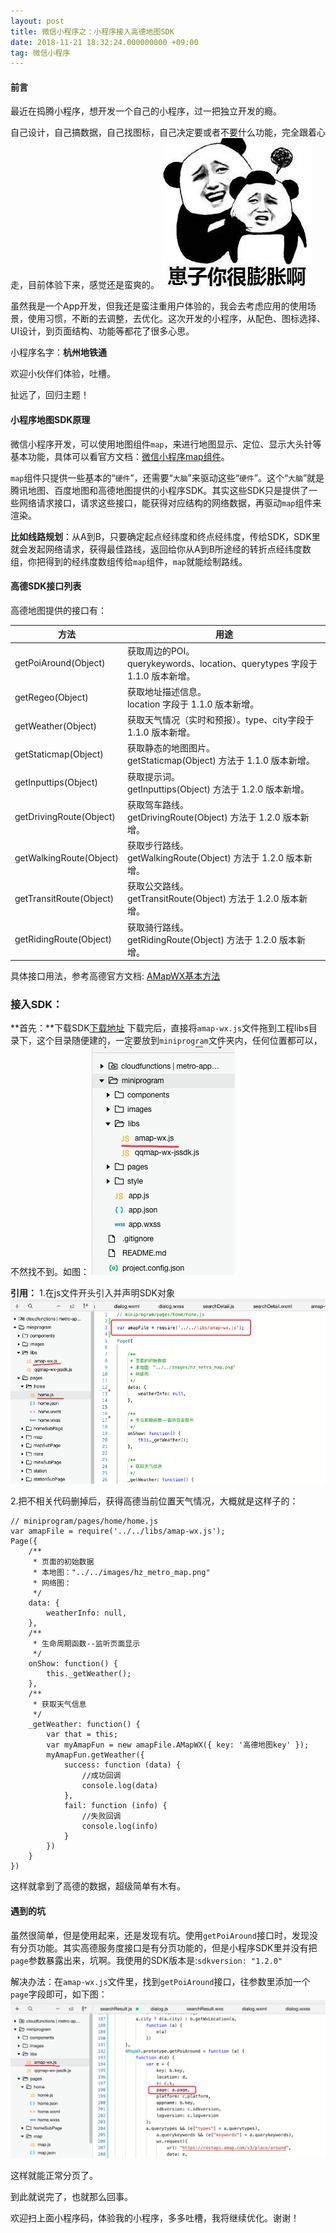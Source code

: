 ```yaml
---
layout: post
title: 微信小程序之：小程序接入高德地图SDK
date: 2018-11-21 18:32:24.000000000 +09:00
tag: 微信小程序
---
```




#### 前言
最近在捣腾小程序，想开发一个自己的小程序，过一把独立开发的瘾。

自己设计，自己搞数据，自己找图标，自己决定要或者不要什么功能，完全跟着心走，目前体验下来，感觉还是蛮爽的。
![image1.png](/images/posts/wx-app-amap/image1.png)

虽然我是一个App开发，但我还是蛮注重用户体验的，我会去考虑应用的使用场景，使用习惯，不断的去调整，去优化。这次开发的小程序，从配色、图标选择、UI设计，到页面结构、功能等都花了很多心思。

小程序名字：**杭州地铁通**

欢迎小伙伴们体验，吐槽。

扯远了，回归主题！

#### 小程序地图SDK原理

微信小程序开发，可以使用地图组件`map`，来进行地图显示、定位、显示大头针等基本功能，具体可以看官方文档：[微信小程序map组件](https://developers.weixin.qq.com/miniprogram/dev/component/map.html)。

`map`组件只提供一些基本的“`硬件`”，还需要“`大脑`”来驱动这些“`硬件`”。这个“`大脑`”就是腾讯地图、百度地图和高德地图提供的小程序SDK。其实这些SDK只是提供了一些网络请求接口，请求这些接口，能获得对应结构的网络数据，再驱动`map`组件来渲染。

**比如线路规划**：从A到B，只要确定起点经纬度和终点经纬度，传给SDK，SDK里就会发起网络请求，获得最佳路线，返回给你从A到B所途经的转折点经纬度数组，你把得到的经纬度数组传给`map`组件，`map`就能绘制路线。

#### 高德SDK接口列表

高德地图提供的接口有：

| 方法 | 用途 |
| ------ | ------ |
| getPoiAround(Object) | 获取周边的POI。<br>querykeywords、location、querytypes 字段于 1.1.0 版本新增。 |
| getRegeo(Object) | 获取地址描述信息。<br> location 字段于 1.1.0 版本新增。|
|getWeather(Object)|获取天气情况（实时和预报）。type、city字段于 1.1.0 版本新增。|
|getStaticmap(Object)|获取静态的地图图片。<br>getStaticmap(Object) 方法于 1.1.0 版本新增。|
|getInputtips(Object)|获取提示词。<br>getInputtips(Object) 方法于 1.2.0 版本新增。|
|getDrivingRoute(Object)|获取驾车路线。<br>getDrivingRoute(Object) 方法于 1.2.0 版本新增。|
|getWalkingRoute(Object)|获取步行路线。<br>getWalkingRoute(Object) 方法于 1.2.0 版本新增。|
|getTransitRoute(Object)|获取公交路线。<br>getTransitRoute(Object) 方法于 1.2.0 版本新增。|
|getRidingRoute(Object)|获取骑行路线。<br>getRidingRoute(Object) 方法于 1.2.0 版本新增。|

具体接口用法，参考高德官方文档: [AMapWX基本方法](https://lbs.amap.com/api/wx/reference/core)

### 接入SDK：

**首先：**下载SDK[下载地址](https://lbs.amap.com/api/wx/download)
下载完后，直接将`amap-wx.js`文件拖到工程libs目录下，这个目录随便建的，一定要放到`miniprogram`文件夹内，任何位置都可以，不然找不到。如图：
![image2.png](/images/posts/wx-app-amap/image2.png)

**引用：**
1.在js文件开头引入并声明SDK对象
![image3.png](/images/posts/wx-app-amap/image3.png)

2.把不相关代码删掉后，获得高德当前位置天气情况，大概就是这样子的：
```
// miniprogram/pages/home/home.js
var amapFile = require('../../libs/amap-wx.js');
Page({
    /**
     * 页面的初始数据
     * 本地图："../../images/hz_metro_map.png"
     * 网络图：
     */
    data: {
        weatherInfo: null,
    },
    /**
     * 生命周期函数--监听页面显示
     */
    onShow: function() {
        this._getWeather();
    },
    /**
     * 获取天气信息
     */
    _getWeather: function() {
        var that = this;
        var myAmapFun = new amapFile.AMapWX({ key: '高德地图key' });
        myAmapFun.getWeather({
            success: function (data) {
                //成功回调
                console.log(data)
            },
            fail: function (info) {
                //失败回调
                console.log(info)
            }
        })
    }
})
```

这样就拿到了高德的数据，超级简单有木有。

#### 遇到的坑
虽然很简单，但是使用起来，还是发现有坑。使用`getPoiAround`接口时，发现没有分页功能。其实高德服务度接口是有分页功能的，但是小程序SDK里并没有把`page`参数暴露出来，坑啊。我使用的SDK版本是:`sdkversion: "1.2.0"`

解决办法：在`amap-wx.js`文件里，找到`getPoiAround`接口，往参数里添加一个`page`字段即可，如下图：
![image4.png](/images/posts/wx-app-amap/image4.png)

这样就能正常分页了。

到此就说完了，也就那么回事。

欢迎扫上面小程序码，体验我的小程序，多多吐槽，我将继续优化。谢谢！